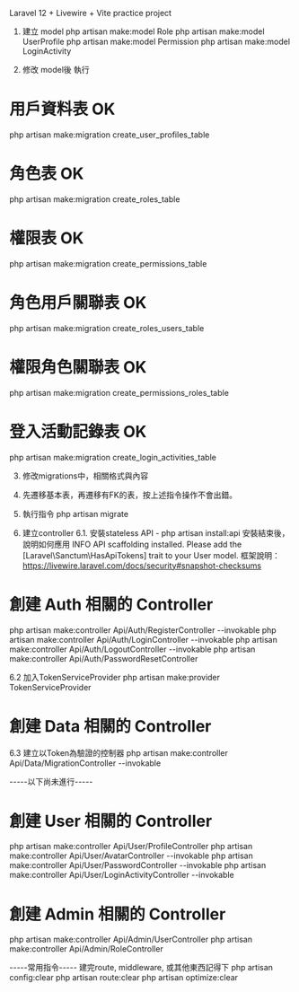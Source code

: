 Laravel 12 + Livewire + Vite practice project

1. 建立 model
php artisan make:model Role
php artisan make:model UserProfile
php artisan make:model Permission
php artisan make:model LoginActivity

2. 修改 model後 執行
# 用戶資料表 OK
php artisan make:migration create_user_profiles_table

# 角色表 OK
php artisan make:migration create_roles_table

# 權限表 OK
php artisan make:migration create_permissions_table

# 角色用戶關聯表 OK
php artisan make:migration create_roles_users_table

# 權限角色關聯表 OK
php artisan make:migration create_permissions_roles_table

# 登入活動記錄表 OK
php artisan make:migration create_login_activities_table

3. 修改migrations中，相關格式與內容
4. 先遷移基本表，再遷移有FK的表，按上述指令操作不會出錯。
5. 執行指令 php artisan migrate

6. 建立controller
6.1. 安裝stateless API - php artisan install:api
安裝結束後，說明如何應用
 INFO  API scaffolding installed. Please add the [Laravel\Sanctum\HasApiTokens] trait to your User model.
框架說明： https://livewire.laravel.com/docs/security#snapshot-checksums

# 創建 Auth 相關的 Controller
php artisan make:controller Api/Auth/RegisterController --invokable
php artisan make:controller Api/Auth/LoginController --invokable
php artisan make:controller Api/Auth/LogoutController --invokable
php artisan make:controller Api/Auth/PasswordResetController

6.2 加入TokenServiceProvider
php artisan make:provider TokenServiceProvider

# 創建 Data 相關的 Controller
6.3 建立以Token為驗證的控制器
php artisan make:controller Api/Data/MigrationController --invokable

-----以下尚未進行-----

# 創建 User 相關的 Controller
php artisan make:controller Api/User/ProfileController
php artisan make:controller Api/User/AvatarController --invokable
php artisan make:controller Api/User/PasswordController --invokable
php artisan make:controller Api/User/LoginActivityController --invokable

# 創建 Admin 相關的 Controller
php artisan make:controller Api/Admin/UserController
php artisan make:controller Api/Admin/RoleController

-----常用指令-----
建完route, middleware, 或其他東西記得下
php artisan config:clear
php artisan route:clear
php artisan optimize:clear